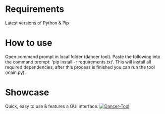 # Requirements
Latest versions of Python & Pip

# How to use
Open command prompt in local folder (dancer tool). Paste the following into the command prompt: 'pip install -r requirements.txt'. This will install all required dependencies, after this process is finished you can run the tool (main.py).

# Showcase
Quick, easy to use & features a GUI interface. 
[![Dancer-Tool](https://img.youtube.com/vi/w8Si631fZ5Y)](https://www.youtube.com/watch?v=w8Si631fZ5Y)

